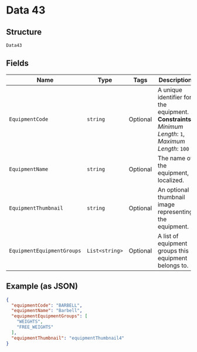 
# Data 43

## Structure

`Data43`

## Fields

| Name | Type | Tags | Description |
|  --- | --- | --- | --- |
| `EquipmentCode` | `string` | Optional | A unique identifier for the equipment.<br>**Constraints**: *Minimum Length*: `1`, *Maximum Length*: `100` |
| `EquipmentName` | `string` | Optional | The name of the equipment, localized. |
| `EquipmentThumbnail` | `string` | Optional | An optional thumbnail image representing the equipment. |
| `EquipmentEquipmentGroups` | `List<string>` | Optional | A list of equipment groups this equipment belongs to. |

## Example (as JSON)

```json
{
  "equipmentCode": "BARBELL",
  "equipmentName": "Barbell",
  "equipmentEquipmentGroups": [
    "WEIGHTS",
    "FREE_WEIGHTS"
  ],
  "equipmentThumbnail": "equipmentThumbnail4"
}
```

